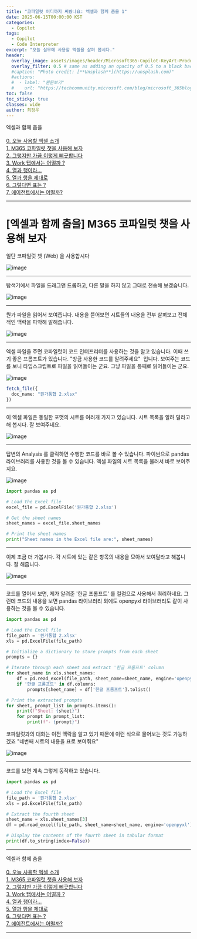```yaml
---
title: "코파일럿 어디까지 써봤나요: 엑셀과 함께 춤을 1"
date: 2025-06-15T00:00:00 KST
categories:
  - Copilot
tags:
  - Copilot
  - Code Interpreter
excerpt: "오늘 실무에 사용할 엑셀을 살펴 봅시다."
header:
  overlay_image: assets/images/header/Microsoft365-Copilot-KeyArt-Productivity-6K-01.png
  overlay_filter: 0.5 # same as adding an opacity of 0.5 to a black background
  #caption: "Photo credit: [**Unsplash**](https://unsplash.com)"
  #actions:
  #  - label: "원문보기"
  #    url: "https://techcommunity.microsoft.com/blog/microsoft_365blog/sharing-the-vision-microsoft-365-community-conference-keynotes-now-available/4416368"
toc: false
toc_sticky: true
classes: wide
author: 최정우
---
```


<div class="notice--info">
엑셀과 함께 춤을<br/>
<br/>
<a href="https://microsoft.github.io/mwkorea/playwithcopilot/excel_0/">0. 오늘 사용할 엑셀 소개</a><br/>
<a href="https://microsoft.github.io/mwkorea/playwithcopilot/excel_1/">1. M365 코파일럿 챗을 사용해 보자</a><br/>
<a href="https://microsoft.github.io/mwkorea/playwithcopilot/excel_2/">2. 그렇지만 가끔 이렇게 삐긋합니다</a><br/>
<a href="https://microsoft.github.io/mwkorea/playwithcopilot/excel_3/">3. Work 탭에서는 어떨까 ?</a><br/>
<a href="https://microsoft.github.io/mwkorea/playwithcopilot/excel_4/">4. 열과 행이라...</a><br/>
<a href="https://microsoft.github.io/mwkorea/playwithcopilot/excel_5/">5. 열과 행을 제대로</a><br/>
<a href="https://microsoft.github.io/mwkorea/playwithcopilot/excel_6/">6. 그렇다면 표는 ?</a><br/>
<a href="https://microsoft.github.io/mwkorea/playwithcopilot/excel_7/">7. 에이전트에서는 어떨까?</a><br/>
</div>

---

# [엑셀과 함께 춤을] M365 코파일럿 챗을 사용해 보자


일단 코파일럿 챗 (Web) 을 사용합시다

![image](/mwkorea/assets/images/20250615/image02.png)

---

탐색기에서 파일을 드래그앤 드롭하고, 다른 말을 하지 않고 그대로 전송해 보겠습니다.

![image](/mwkorea/assets/images/20250615/image03.png)

---

뭔가 파일을 읽어서 보여줍니다. 내용을 뜯어보면 시트들의 내용을 전부 살펴보고 전체적인 맥락을 파악해 말해줍니다.

![image](/mwkorea/assets/images/20250615/image04.png)

---

엑셀 파일을 주면 코파일럿이 코드 인터프리터를 사용하는 것을 알고 있습니다. 이때 쓰기 좋은 프롬프트가 있습니다. "방금 사용한 코드를 알려주세요"  입니다. 보여주는 코드를 보니 타입스크립트로 파일을 읽어들이는 군요. 그냥 파일을 통째로 읽어들이는 군요.

![image](/mwkorea/assets/images/20250615/image05.png)

```typescript
fetch_file({
  doc_name: "뭔가통합 2.xlsx"
})
```

---

이 엑셀 파일은 동일한 포맷의 시트를 여러개 가지고 있습니다. 시트 목록을 알려 달라고 해 봅시다.
잘 보여주네요.

![image](/mwkorea/assets/images/20250615/image06.png)

---

답변의 Analysis 를 클릭하면 수행한 코드를 바로 볼 수 있습니다. 파이썬으로 pandas 라이브러리를 사용한 것을 볼 수 있습니다. 엑셀 파일의 시트 목록을 불러서 바로 보여주지요.

![image](/mwkorea/assets/images/20250615/image07.png)

```python
import pandas as pd

# Load the Excel file
excel_file = pd.ExcelFile('뭔가통합 2.xlsx')

# Get the sheet names
sheet_names = excel_file.sheet_names

# Print the sheet names
print("Sheet names in the Excel file are:", sheet_names)
```

---

이제 조금 더 가봅시다. 각 시트에 있는 같은 항목의 내용을 모아서 보여달라고 해봅니다. 잘 해줍니다.

![image](/mwkorea/assets/images/20250615/image08.png)

---

코드를 열어서 보면, 제가 알려준 '한글 프롬프트' 를 컬럼으로 사용해서 쿼리하네요. 그런데 코드의 내용을 보면 pandas 라이브러리 외에도 openpyxl 라이브러리도 같이 사용하는 것을 볼 수 있습니다.

```python
import pandas as pd

# Load the Excel file
file_path = '뭔가통합 2.xlsx'
xls = pd.ExcelFile(file_path)

# Initialize a dictionary to store prompts from each sheet
prompts = {}

# Iterate through each sheet and extract '한글 프롬프트' column
for sheet_name in xls.sheet_names:
    df = pd.read_excel(file_path, sheet_name=sheet_name, engine='openpyxl')
    if '한글 프롬프트' in df.columns:
        prompts[sheet_name] = df['한글 프롬프트'].tolist()

# Print the extracted prompts
for sheet, prompt_list in prompts.items():
    print(f"Sheet: {sheet}")
    for prompt in prompt_list:
        print(f"- {prompt}")
```

코파일럿과의 대화는 이전 맥락을 알고 있기 때문에 이런 식으로 물어보는 것도 가능하겠죠
"네번째 시트의 내용을 표로 보여줘요"

![image](/mwkorea/assets/images/20250615/image09.png)

---

코드를 보면 계속 그렇게 동작하고 있습니다.

```python
import pandas as pd

# Load the Excel file
file_path = '뭔가통합 2.xlsx'
xls = pd.ExcelFile(file_path)

# Extract the fourth sheet
sheet_name = xls.sheet_names[3]
df = pd.read_excel(file_path, sheet_name=sheet_name, engine='openpyxl')

# Display the contents of the fourth sheet in tabular format
print(df.to_string(index=False))
```

---

<div class="notice--info">
엑셀과 함께 춤을<br/>
<br/>
<a href="https://microsoft.github.io/mwkorea/playwithcopilot/excel_0/">0. 오늘 사용할 엑셀 소개</a><br/>
<a href="https://microsoft.github.io/mwkorea/playwithcopilot/excel_1/">1. M365 코파일럿 챗을 사용해 보자</a><br/>
<a href="https://microsoft.github.io/mwkorea/playwithcopilot/excel_2/">2. 그렇지만 가끔 이렇게 삐긋합니다</a><br/>
<a href="https://microsoft.github.io/mwkorea/playwithcopilot/excel_3/">3. Work 탭에서는 어떨까 ?</a><br/>
<a href="https://microsoft.github.io/mwkorea/playwithcopilot/excel_4/">4. 열과 행이라...</a><br/>
<a href="https://microsoft.github.io/mwkorea/playwithcopilot/excel_5/">5. 열과 행을 제대로</a><br/>
<a href="https://microsoft.github.io/mwkorea/playwithcopilot/excel_6/">6. 그렇다면 표는 ?</a><br/>
<a href="https://microsoft.github.io/mwkorea/playwithcopilot/excel_7/">7. 에이전트에서는 어떨까?</a><br/>
</div>

---
